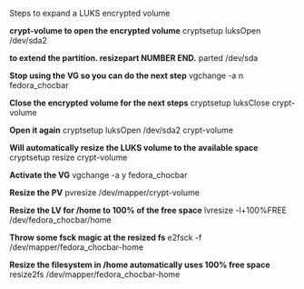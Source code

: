 


Steps to expand a LUKS encrypted volume

**crypt-volume to open the encrypted volume**
cryptsetup luksOpen /dev/sda2

**to extend the partition. resizepart NUMBER END.**
parted /dev/sda

**Stop using the VG so you can do the next step**
vgchange -a n fedora_chocbar

**Close the encrypted volume for the next steps**
cryptsetup luksClose crypt-volume

**Open it again**
cryptsetup luksOpen /dev/sda2 crypt-volume

**Will automatically resize the LUKS volume to the available space**
cryptsetup resize crypt-volume

**Activate the VG**
vgchange -a y fedora_chocbar

**Resize the PV**
pvresize /dev/mapper/crypt-volume

**Resize the LV for /home to 100% of the free space**
lvresize -l+100%FREE /dev/fedora_chocbar/home

**Throw some fsck magic at the resized fs**
e2fsck -f /dev/mapper/fedora_chocbar-home

**Resize the filesystem in /home automatically uses 100% free space**
resize2fs /dev/mapper/fedora_chocbar-home
